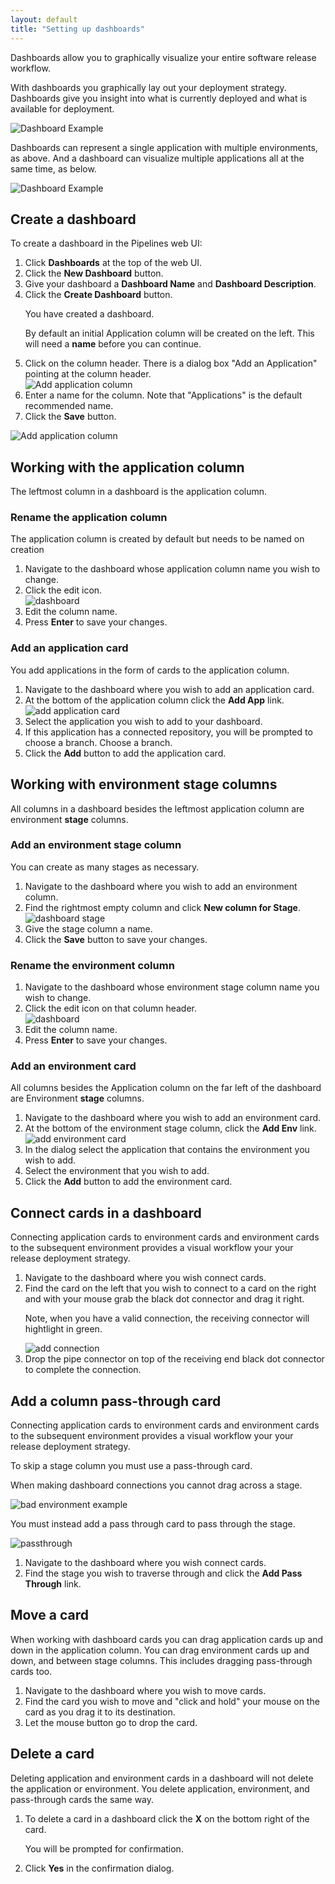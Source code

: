 ```yaml
---
layout: default
title: "Setting up dashboards"
---
```


Dashboards allow you to graphically visualize your entire software release workflow.

With dashboards you graphically lay out your deployment strategy. Dashboards give you insight into what is currently deployed and what is available for deployment.

<img src="images/dashboard-example-node.png" alt="Dashboard Example">

Dashboards can represent a single application with multiple environments, as above. And a dashboard can visualize multiple applications all at the same time, as below.

<img src="images/dashboard-prod.png" alt="Dashboard Example">

## Create a dashboard

To create a dashboard in the Pipelines web UI:

<ol>
<li>Click <b>Dashboards</b> at the top of the web UI.</li>
<li>Click the <b>New Dashboard</b> button.</li>
<li>Give your dashboard a <b>Dashboard Name</b> and <b>Dashboard Description</b>.</li>
<li>Click the <b>Create Dashboard</b> button.</li>

<p>You have created a dashboard.</p>

<p>By default an initial Application column will be created on the left. This will need a <b>name</b> before you can continue.</p>

<li>Click on the column header. There is a dialog box "Add an Application" pointing at the column header.</li>

<img src="images/dashboard-add-app-column.png" alt="Add application column">

<li>Enter a name for the column. Note that "Applications" is the default recommended name.</li>
<li>Click the <b>Save</b> button.</li>
</ol>

<img src="images/dashboard-added-app-column.png" alt="Add application column">

## Working with the application column

The leftmost column in a dashboard is the application column. 

### Rename the application column

The application column is created by default but needs to be named on creation

<ol>
<li>Navigate to the dashboard whose application column name you wish to change.</li>
<li>Click the edit icon.</li>

<img src="images/pipeline-edit-apps-column.png" alt="dashboard">

<li>Edit the column name.</li>
<li>Press <b>Enter</b> to save your changes.</li>
</ol>

### Add an application card

You add applications in the form of cards to the application column.

<ol>
<li>Navigate to the dashboard where you wish to add an application card.</li>
<li>At the bottom of the application column click the <b>Add App</b> link.</li>

<img src="images/pipeline-add-app-card2.png" alt="add application card">

<li>Select the application you wish to add to your dashboard.</li>
<li>If this application has a connected repository, you will be prompted to choose a branch. Choose a branch.</li>
<li>Click the <b>Add</b> button to add the application card.</li>
</ol>

## Working with environment stage columns

All columns in a dashboard besides the leftmost application column are environment <b>stage</b> columns. 

### Add an environment stage column

You can create as many stages as necessary.

<ol>
<li>Navigate to the dashboard where you wish to add an environment column.</li>
<li>Find the rightmost empty column and click <b>New column for Stage</b>.</li>

<img src="images/pipeline-add-stage-column2.png" alt="dashboard stage">

<li>Give the stage column a name.</li>
<li>Click the <b>Save</b> button to save your changes.</li>
</ol>

### Rename the environment column

<ol>
<li>Navigate to the dashboard whose environment stage column name you wish to change.</li>
<li>Click the edit icon on that column header.</li>

<img src="images/pipeline-edit-envs-column.png" alt="dashboard">

<li>Edit the column name.</li>
<li>Press <b>Enter</b> to save your changes.</li>
</ol>

### Add an environment card

All columns besides the Application column on the far left of the dashboard are Environment <b>stage</b> columns.

<ol>
<li>Navigate to the dashboard where you wish to add an environment card.</li>
<li>At the bottom of the environment stage column, click the <b>Add Env</b> link.</li>

<img src="images/pipeline-add-env-card2.png" alt="add environment card">

<li>In the dialog select the application that contains the environment you wish to add.</li>
<li>Select the environment that you wish to add.</li>
<li>Click the <b>Add</b> button to add the environment card.</li>
</ol>

## Connect cards in a dashboard

Connecting application cards to environment cards and environment cards to the subsequent environment provides a visual workflow your your release deployment strategy.

<ol>
<li>Navigate to the dashboard where you wish connect cards.</li>
<li>Find the card on the left that you wish to connect to a card on the right and with your mouse grab the black dot connector and drag it right.</li>

<p>Note, when you have a valid connection, the receiving connector will hightlight in green.</p>

<img src="images/pipeline-add-connect2.png" alt="add connection">

<li>Drop the pipe connector on top of the receiving end black dot connector to complete the connection.</li>
</ol>

## Add a column pass-through card

Connecting application cards to environment cards and environment cards to the subsequent environment provides a visual workflow your your release deployment strategy.

To skip a stage column you must use a pass-through card.

When making dashboard connections you cannot drag across a stage.

<img src="images/pipeline-bad-connect1.png" alt="bad environment example">

You must instead add a pass through card to pass through the stage.

<img src="images/pipeline-add-pass-through1.png" alt="passthrough">

<ol>
<li>Navigate to the dashboard where you wish connect cards.</li>
<li>Find the stage you wish to traverse through and click the <b>Add Pass Through</b> link.</li>
</ol>

## Move a card

When working with dashboard cards you can drag application cards up and down in the application column. You can drag environment cards up and down, and between stage columns. This includes dragging pass-through cards too.

<ol>
<li>Navigate to the dashboard where you wish to move cards.</li>
<li>Find the card you wish to move and "click and hold" your mouse on the card as you drag it to its destination.</li>
<li>Let the mouse button go to drop the card.</li>
</ol>

## Delete a card

Deleting application and environment cards in a dashboard will not delete the application or environment. You delete application, environment, and pass-through cards the same way.

<ol>
<li>To delete a card in a dashboard click the <b>X</b> on the bottom right of the card.</li>

<p>You will be prompted for confirmation.</p>

<li>Click <b>Yes</b> in the confirmation dialog.</li>
</ol>




